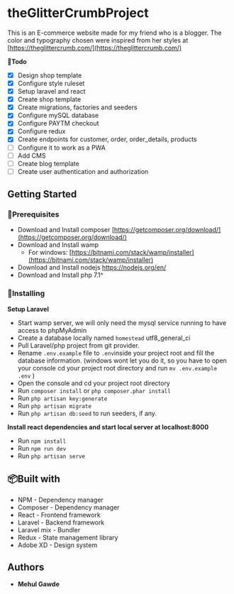 # theGlitterCrumbProject

This is an E-commerce website made for my friend who is a blogger. The color and typography chosen were inspired from her styles at [https://theglittercrumb.com/](https://theglittercrumb.com/)

**📝Todo**

 - [x] Design shop template
 - [x] Configure style ruleset
 - [x] Setup laravel and react
 - [x] Create shop template
 - [x] Create migrations, factories and seeders
 - [x] Configure mySQL database
 - [x] Configure PAYTM checkout
 - [x] Configure redux
 - [x] Create endpoints for customer, order, order_details, products
 - [ ] Configure it to work as a PWA
 - [ ] Add CMS
 - [ ] Create blog template
 - [ ] Create user authentication and authorization

## Getting Started

### 💉Prerequisites
- Download and Install composer  [https://getcomposer.org/download/](https://getcomposer.org/download/)
- Download and Install wamp
	- For windows: [https://bitnami.com/stack/wamp/installer](https://bitnami.com/stack/wamp/installer)
- Download and Install nodejs https://nodejs.org/en/
- Download and Install php 7.1^


### 📐Installing

**Setup Laravel**

 -   Start wamp server, we will only need the mysql service running to have access to phpMyAdmin
 - Create a database locally named  `homestead`  utf8_general_ci
 -   Pull Laravel/php project from git provider.
 -   Rename  `.env.example`  file to  `.env`inside your project root and fill the database information. (windows wont let you do it, so you have to open your console cd your project root directory and run  `mv .env.example .env`  )
 -   Open the console and cd your project root directory
 -   Run  `composer install`  or  `php composer.phar install`
 -   Run  `php artisan key:generate`
 -   Run  `php artisan migrate`
 -   Run  `php artisan db:seed`  to run seeders, if any.

**Install react dependencies and start local server at localhost:8000**

 - Run `npm install`
 - Run `npm run dev`
 - Run  `php artisan serve`



## 📦Built with

 - NPM - Dependency manager
 - Composer - Dependency manager
 - React - Frontend framework
 - Laravel - Backend framework
 - Laravel mix - Bundler
 - Redux - State management library
 - Adobe XD - Design system

## Authors

-   **Mehul Gawde** 

